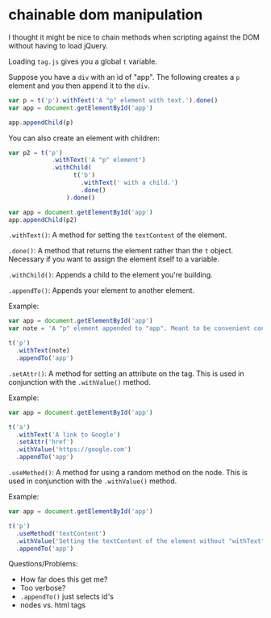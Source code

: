 # chainable dom manipulation

I thought it might be nice to chain methods when scripting against the DOM without having to load jQuery.

Loading `tag.js` gives you a global `t` variable.

Suppose you have a `div` with an id of "app". The following creates a `p` element and you then append it to the `div`.

```javascript
var p = t('p').withText('A "p" element with text.').done()
var app = document.getElementById('app')

app.appendChild(p)
```

You can also create an element with children:

```javascript
var p2 = t('p')
            .withText('A "p" element')
            .withChild(
                  t('b')
                    .withText(' with a child.')
                    .done()
                ).done()

var app = document.getElementById('app')
app.appendChild(p2)
```

`.withText()`: A method for setting the `textContent` of the element.

`.done()`: A method that returns the element rather than the `t` object. Necessary if you want to assign the element itself to a variable.

`.withChild()`: Appends a child to the element you're building.

`.appendTo()`: Appends your element to another element.

Example:

```javascript
var app = document.getElementById('app')
var note = 'A "p" element appended to "app". Meant to be convenient convenient'

t('p')
  .withText(note)
  .appendTo('app')
```

`.setAttr()`: A method for setting an attribute on the tag. This is used in conjunction with the `.withValue()` method.

Example:

```javascript
var app = document.getElementById('app')

t('a')
  .withText('A link to Google')
  .setAttr('href')
  .withValue('https://google.com')
  .appendTo('app')
```

`.useMethod()`: A method for using a random method on the node. This is used in conjunction with the `.withValue()` method.

Example:

```javascript
var app = document.getElementById('app')

t('p')
  .useMethod('textContent')
  .withValue('Setting the textContent of the element without "withText"')
  .appendTo('app')
```

Questions/Problems:

- How far does this get me?
- Too verbose?
- `.appendTo()` just selects id's
- nodes vs. html tags